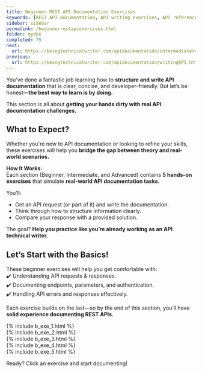 ```yaml
---
title: Beginner REST API Documentation Exercises
keywords: [REST API documentation, API writing exercises, API reference, API documentation practice, API documentation test, API writing test, Technical Writing API exercises, API documentation challenges, API documentation best practices, hands-on API documentation]
sidebar: sidebar
permalink: /beginnerrestapiexercises.html
folder: mydoc
completed: 75
next:
  url: https://beingtechnicalwriter.com/apidocumentation/intermediaterestapiexercises.html
previous:
  url: https://beingtechnicalwriter.com/apidocumentation/writingAPI.html
---
```


You’ve done a fantastic job learning how to **structure and write API documentation** that is clear, concise, and developer-friendly. But let’s be honest—**the best way to learn is by doing.**  

This section is all about **getting your hands dirty with real API documentation challenges.**  

## What to Expect?  
Whether you're new to API documentation or looking to refine your skills, these exercises will help you **bridge the gap between theory and real-world scenarios.**  

**How It Works:**  
Each section (Beginner, Intermediate, and Advanced) contains **5 hands-on exercises** that simulate **real-world API documentation tasks.**  

You’ll:  
- Get an API request (or part of it) and write the documentation.  
- Think through how to structure information clearly.
- Compare your response with a provided solution.

The goal? **Help you practice like you’re already working as an API technical writer.**  

## Let’s Start with the Basics!  
These beginner exercises will help you get comfortable with:  
✔️ Understanding API requests & responses.  
✔️ Documenting endpoints, parameters, and authentication.  
✔️ Handling API errors and responses effectively.  

Each exercise builds on the last—so by the end of this section, you’ll have **solid experience documenting REST APIs.**  

{% include b_exe_1.html %} <br>
{% include b_exe_2.html %} <br>
{% include b_exe_3.html %} <br>
{% include b_exe_4.html %} <br>
{% include b_exe_5.html %}  

Ready? Click an exercise and start documenting!  
